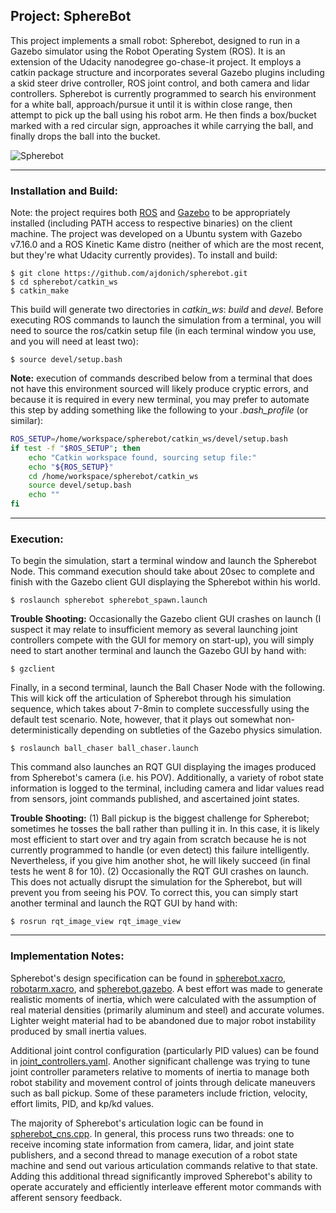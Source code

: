 ## Project: SphereBot 

This project implements a small robot: Spherebot, designed to run in a Gazebo simulator using the Robot Operating System (ROS). It is an extension of the Udacity nanodegree go-chase-it project. It employs a catkin package structure and incorporates several Gazebo plugins including a skid steer drive controller, ROS joint control, and both camera and lidar controllers. Spherebot is currently programmed to search his environment for a white ball, approach/pursue it until it is within close range, then attempt to pick up the ball using his robot arm. He then finds a box/bucket marked with a red circular sign, approaches it while carrying the ball, and finally drops the ball into the bucket.

![Spherebot](https://github.com/ajdonich/spherebot/blob/main/spherebot.jpg)

___

### Installation and Build:

Note: the project requires both [ROS](http://wiki.ros.org/ROS/Installation) and [Gazebo](http://gazebosim.org/) to be appropriately installed (including PATH access to respective binaries) on the client machine. The project was developed on a Ubuntu system with Gazebo v7.16.0 and a ROS Kinetic Kame distro (neither of which are the most recent, but they're what Udacity currently provides). To install and build:

```
$ git clone https://github.com/ajdonich/spherebot.git
$ cd spherebot/catkin_ws
$ catkin_make
```

This build will generate two directories in *catkin_ws*: *build* and *devel*. Before executing ROS commands to launch the simulation from a terminal, you will need to source the ros/catkin setup file (in each terminal window you use, and you will need at least two):
```
$ source devel/setup.bash
```
**Note:** execution of commands described below from a terminal that does not have this environment sourced will likely produce cryptic errors, and because it is required in every new terminal, you may prefer to automate this step by adding something like the following to your *.bash_profile* (or similar):

``` bash
ROS_SETUP=/home/workspace/spherebot/catkin_ws/devel/setup.bash
if test -f "$ROS_SETUP"; then
    echo "Catkin workspace found, sourcing setup file:"
    echo "${ROS_SETUP}"
    cd /home/workspace/spherebot/catkin_ws
    source devel/setup.bash
    echo ""
fi
```

___

### Execution:

To begin the simulation, start a terminal window and launch the Spherebot Node. This command execution should take about 20sec to complete and finish with the Gazebo client GUI displaying the Spherebot within his world.

```
$ roslaunch spherebot spherebot_spawn.launch
```
 **Trouble Shooting:** Occasionally the Gazebo client GUI crashes on launch (I suspect it may relate to insufficient memory as several launching joint controllers compete with the GUI for memory on start-up), you will simply need to start another terminal and launch the Gazebo GUI by hand with:
```
$ gzclient
```
Finally, in a second terminal, launch the Ball Chaser Node with the following. This will kick off the articulation of Spherebot through his simulation sequence, which takes about 7-8min to complete successfully using the default test scenario. Note, however, that it plays out somewhat non-deterministically depending on subtleties of the Gazebo physics simulation. 

```
$ roslaunch ball_chaser ball_chaser.launch
```

This command also launches an RQT GUI displaying the images produced from Spherebot's camera (i.e. his POV). Additionally, a variety of robot state information is logged to the terminal, including camera and lidar values read from sensors, joint commands published, and ascertained joint states.

 **Trouble Shooting:** (1) Ball pickup is the biggest challenge for Spherebot; sometimes he tosses the ball rather than pulling it in. In this case, it is likely most efficient to start over and try again from scratch because he is not currently programmed to handle (or even detect) this failure intelligently. Nevertheless, if you give him another shot, he will likely succeed (in final tests he went 8 for 10). (2) Occasionally the RQT GUI crashes on launch. This does not actually disrupt the simulation for the Spherebot, but will prevent you from seeing his POV. To correct this, you can simply start another terminal and launch the RQT GUI by hand with:
 ```
$ rosrun rqt_image_view rqt_image_view
```  

___  
  
### Implementation Notes:

Spherebot's design specification can be found in [spherebot.xacro](https://github.com/ajdonich/spherebot/blob/main/catkin_ws/src/spherebot/urdf/spherebot.xacro), [robotarm.xacro](https://github.com/ajdonich/spherebot/blob/main/catkin_ws/src/spherebot/urdf/robotarm.xacro), and [spherebot.gazebo](https://github.com/ajdonich/spherebot/blob/main/catkin_ws/src/spherebot/urdf/spherebot.gazebo). A best effort was made to generate realistic moments of inertia, which were calculated with the assumption of real material densities (primarily aluminum  and steel) and accurate volumes. Lighter weight material had to be abandoned due to major robot instability produced by small inertia values.  

Additional joint control configuration (particularly PID values) can be found in [joint_controllers.yaml](https://github.com/ajdonich/spherebot/blob/main/catkin_ws/src/spherebot/config/joint_controllers.yaml). Another significant challenge was trying to tune joint controller parameters relative to moments of inertia to manage both robot stability and movement control of joints through delicate maneuvers such as ball pickup. Some of these parameters include friction, velocity, effort limits, PID, and kp/kd values.

The majority of Spherebot's articulation logic can be found in [spherebot_cns.cpp](https://github.com/ajdonich/spherebot/blob/main/catkin_ws/src/ball_chaser/src/spherebot_cns.cpp). In general, this process runs two threads: one to receive incoming state information from camera, lidar, and joint state publishers, and a second thread to manage execution of a robot state machine and send out various articulation commands relative to that state. Adding this additional thread significantly improved Spherebot's ability to operate accurately and efficiently interleave efferent motor commands with afferent sensory feedback.




